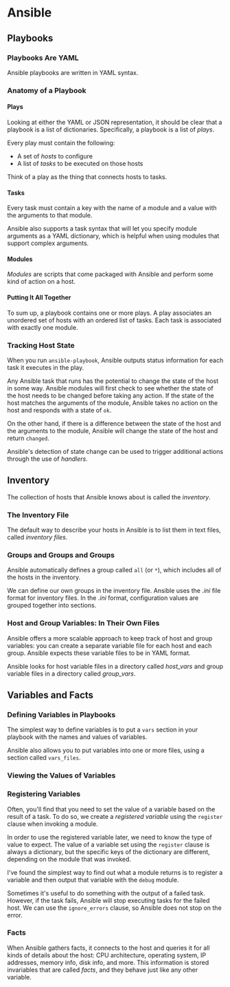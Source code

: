 # Ansible

## Playbooks

### Playbooks Are YAML

Ansible playbooks are written in YAML syntax.

### Anatomy of a Playbook

#### Plays

Looking at either the YAML or JSON representation, it should be clear that a playbook is a list of dictionaries.
Specifically, a playbook is a list of *plays*.

Every play must contain the following:
* A set of *hosts* to configure
* A list of *tasks* to be executed on those hosts

Think of a play as the thing that connects hosts to tasks.

#### Tasks

Every task must contain a key with the name of a module and a value with the arguments to that module.

Ansible also supports a task syntax that will let you specify module arguments as a YAML dictionary, which is helpful when using modules that support complex arguments.

#### Modules

*Modules* are scripts that come packaged with Ansible and perform some kind of action on a host.

#### Putting It All Together

To sum up, a playbook contains one or more plays.
A play associates an unordered set of hosts with an ordered list of tasks.
Each task is associated with exactly one module.

### Tracking Host State

When you run `ansible-playbook`, Ansible outputs status information for each task it executes in the play.

Any Ansible task that runs has the potential to change the state of the host in some way.
Ansible modules will first check to see whether the state of the host needs to be changed before taking any action.
If the state of the host matches the arguments of the module, Ansible takes no action on the host and responds with a state of `ok`.

On the other hand, if there is a difference between the state of the host and the arguments to the module, Ansible will change the state of the host and return `changed`.

Ansible's detection of state change can be used to trigger additional actions through the use of *handlers*.

## Inventory

The collection of hosts that Ansible knows about is called the *inventory*.

### The Inventory File

The default way to describe your hosts in Ansible is to list them in text files, called *inventory files*.

### Groups and Groups and Groups

Ansible automatically defines a group called `all` (or `*`), which includes all of the hosts in the inventory.

We can define our own groups in the inventory file.
Ansible uses the *.ini* file format for inventory files.
In the *.ini* format, configuration values are grouped together into sections.

### Host and Group Variables: In Their Own Files

Ansible offers a more scalable approach to keep track of host and group variables: you can create a separate variable file for each host and each group.
Ansible expects these variable files to be in YAML format.

Ansible looks for host variable files in a directory called *host_vars* and group variable files in a directory called *group_vars*.

## Variables and Facts

### Defining Variables in Playbooks

The simplest way to define variables is to put a `vars` section in your playbook with the names and values of variables.

Ansible also allows you to put variables into one or more files, using a section called `vars_files`.

### Viewing the Values of Variables

### Registering Variables

Often, you'll find that you need to set the value of a variable based on the result of a task.
To do so, we create a *registered variable* using the `register` clause when invoking a module.

In order to use the registered variable later, we need to know the type of value to expect.
The value of a variable set using the `register` clause is always a dictionary, but the specific keys of the dictionary are different, depending on the module that was invoked.

I've found the simplest way to find out what a module returns is to register a variable and then output that variable with the `debug` module.

Sometimes it's useful to do something with the output of a failed task.
However, if the task fails, Ansible will stop executing tasks for the failed host.
We can use the `ignore_errors` clause, so Ansible does not stop on the error.

### Facts

When Ansible gathers facts, it connects to the host and queries it for all kinds of details about the host: CPU architecture, operating system, IP addresses, memory info, disk info, and more.
This information is stored invariables that are called *facts*, and they behave just like any other variable.
